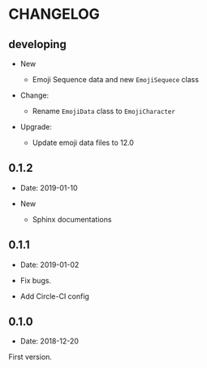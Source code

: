 # CHANGELOG

## developing

- New
  - Emoji Sequence data and new `EmojiSequece` class

- Change:
  - Rename `EmojiData` class to `EmojiCharacter`

- Upgrade:
  - Update emoji data files to 12.0

## 0.1.2

- Date: 2019-01-10

- New
  - Sphinx documentations

## 0.1.1

- Date: 2019-01-02

- Fix bugs.
- Add Circle-CI config

## 0.1.0

- Date: 2018-12-20

First version.
